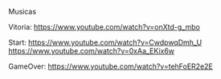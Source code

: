 Musicas

Vitoria:
https://www.youtube.com/watch?v=onXtd-g_mbo

Start:
https://www.youtube.com/watch?v=CwdpwqDmh_U
https://www.youtube.com/watch?v=0xAa_EKix6w

GameOver:
https://www.youtube.com/watch?v=tehFoER2e2E